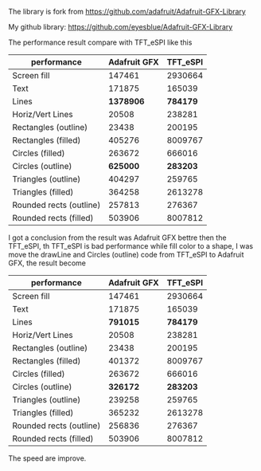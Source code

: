 The library is fork from https://github.com/adafruit/Adafruit-GFX-Library

My github library: https://github.com/eyesblue/Adafruit-GFX-Library


The performance result compare with TFT_eSPI like this

|performance|		          Adafruit GFX|	TFT_eSPI|
|-----------|-------------------------|---------|
|Screen fill|                   147461|  2930664|
|Text|                          171875|   165039|
|Lines|			               **1378906**|**784179**|
|Horiz/Vert Lines|	             20508|	  238281|
|Rectangles (outline)|		       23438|	  200195|
|Rectangles (filled)|		        405276|	 8009767|
|Circles (filled)|		          263672|	  666016|
|Circles (outline)|		      **625000**|**283203**|
|Triangles (outline)|	          404297|	  259765|
|Triangles (filled)|	          364258|	 2613278|
|Rounded rects (outline)|	      257813|	  276367|
|Rounded rects (filled)|		    503906|	 8007812|



I got a conclusion from the result was Adafruit GFX bettre then the TFT_eSPI,
th TFT_eSPI is bad performance while fill color to a shape, I was move the 
drawLine and Circles (outline) code from TFT_eSPI to Adafruit GFX, the
result become



|performance|		          Adafruit GFX|	TFT_eSPI|
|-----------|-------------------------|---------|
|Screen fill|             			147461|	 2930664|
|Text|    			                171875|	  165039|
|Lines|				              **791015**|**784179**|
|Horiz/Vert Lines|		           20508|	  238281|
|Rectangles (outline)|		       23438|	  200195|
|Rectangles (filled)|		        401372|	 8009767|
|Circles (filled)|		          263672|	  666016|
|Circles (outline)|		      **326172**|**283203**|
|Triangles (outline)|		        239258|	  259765|
|Triangles (filled)|		        365232|	 2613278|
|Rounded rects (outline)|     	256836|	  276367|
|Rounded rects (filled)|		    503906|	 8007812|


The speed are improve.
